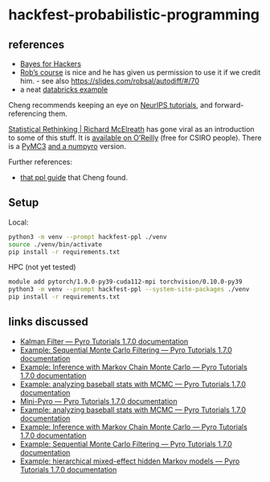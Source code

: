 # hackfest-probabilistic-programming

## references

* [Bayes for Hackers](https://github.com/CamDavidsonPilon/Probabilistic-Programming-and-Bayesian-Methods-for-Hackers)
* [Rob’s course](https://robsalomone.com/course-deep-probabilistic-models/) is nice and he has given us permission to use it if we credit him. - see also https://slides.com/robsal/autodiff/#/70
* a neat [databricks example](https://databricks.com/blog/2021/06/29/using-bayesian-hierarchical-models-to-infer-the-disease-parameters-of-covid-19.html)

Cheng recommends keeping an eye on [NeurIPS tutorials](https://blog.neurips.cc/2021/06/01/neurips-2021-tutorials/), and forward-referencing them.

[Statistical Rethinking | Richard McElreath](https://xcelab.net/rm/statistical-rethinking/) has gone viral as an introduction to some of this stuff.
It is [available on O’Reilly](https://learning.oreilly.com/library/view/statistical-rethinking-2nd/9780429639142/) (free for CSIRO people).
There is a 
[PyMC3](https://github.com/gbosquechacon/statrethink_course_in_pymc3)
[and a numpyro](https://github.com/asuagar/statrethink-course-in-numpyro/)
version.

Further references:

* [that ppl guide](https://arxiv.org/abs/1809.10756) that Cheng found.

## Setup

Local:

```bash
python3 -m venv --prompt hackfest-ppl ./venv
source ./venv/bin/activate
pip install -r requirements.txt
```

HPC (not yet tested)

```bash
module add pytorch/1.9.0-py39-cuda112-mpi torchvision/0.10.0-py39
python3 -m venv --prompt hackfest-ppl --system-site-packages ./venv
pip install -r requirements.txt
```



## links discussed

* [Kalman Filter — Pyro Tutorials 1.7.0 documentation](http://pyro.ai/examples/ekf.html)
* [Example: Sequential Monte Carlo Filtering — Pyro Tutorials 1.7.0 documentation](http://pyro.ai/examples/smcfilter.html)
* [Example: Inference with Markov Chain Monte Carlo — Pyro Tutorials 1.7.0 documentation](http://pyro.ai/examples/mcmc.html)
* [Example: analyzing baseball stats with MCMC — Pyro Tutorials 1.7.0 documentation](http://pyro.ai/examples/baseball.html)
* [Mini-Pyro — Pyro Tutorials 1.7.0 documentation](http://pyro.ai/examples/minipyro.html)
* [Example: analyzing baseball stats with MCMC — Pyro Tutorials 1.7.0 documentation](http://pyro.ai/examples/baseball.html)
* [Example: Inference with Markov Chain Monte Carlo — Pyro Tutorials 1.7.0 documentation](http://pyro.ai/examples/mcmc.html)
* [Example: Sequential Monte Carlo Filtering — Pyro Tutorials 1.7.0 documentation](http://pyro.ai/examples/smcfilter.html)
* [Example: hierarchical mixed-effect hidden Markov models — Pyro Tutorials 1.7.0 documentation](http://pyro.ai/examples/mixed_hmm.html)